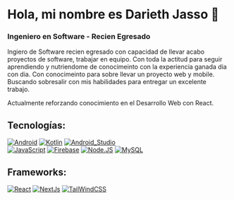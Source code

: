 # Hola, mi nombre es Darieth Jasso 👋
### Ingeniero en Software - Recien Egresado

Ingiero de Software recien egresado con capacidad de llevar acabo proyectos de software, trabajar en equipo. Con toda la actitud para seguir aprendiendo y nutriendome de conocimeinto con la experiencia ganada dia con dia. Con conocimeinto para sobre llevar un proyecto web y mobile. Buscando sobresalir con mis habilidades para entregar un excelente trabajo. 

Actualmente reforzando conocimiento en el Desarrollo Web con React.


## Tecnologías:

[![Android](https://img.shields.io/badge/Android-3DDC84?style=for-the-badge&logo=android&logoColor=white&labelColor=101010)]()
[![Kotlin](https://img.shields.io/badge/Kotlin-0095D5?style=for-the-badge&logo=kotlin&logoColor=white&labelColor=101010)]()
[![Android_Studio](https://img.shields.io/badge/Android_Studio-3DDC84?style=for-the-badge&logo=android-studio&logoColor=white&labelColor=101010)]()
</br>
[![JavaScript](https://img.shields.io/badge/JavaScript-F7DF1E?style=for-the-badge&logo=javascript&logoColor=white&labelColor=101010)]()
[![Firebase](https://img.shields.io/badge/Firebase-FFCA28?style=for-the-badge&logo=firebase&logoColor=white&labelColor=101010)]()
[![Node.JS](https://img.shields.io/badge/Node.JS-339933?style=for-the-badge&logo=node.js&logoColor=white&labelColor=101010)]()
[![MySQL](https://img.shields.io/badge/MySQL-4479A1?style=for-the-badge&logo=mysql&logoColor=white&labelColor=101010)]()
</br>

## Frameworks:

[![React](https://img.shields.io/badge/React-0095D5?style=for-the-badge&logo=react&logoColor=white&labelColor=101010)]()
[![NextJs](https://img.shields.io/badge/Next-0095D5?style=for-the-badge&logo=next&logoColor=white&labelColor=101010)]()
[![TailWindCSS](https://img.shields.io/badge/tailwindcss-0095D5?style=for-the-badge&logo=tailwindcss&logoColor=white&labelColor=101010)]()


